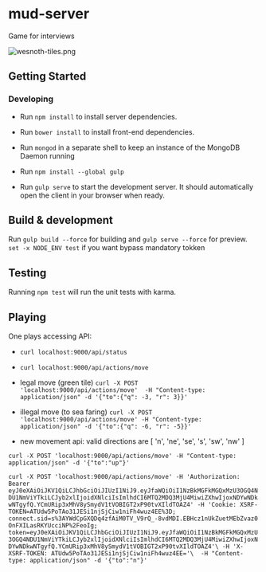 # mud-server

Game for interviews

![wesnoth-tiles.png](https://raw.githubusercontent.com/syzer/game-recruitment/master/client/assets/images/wesnoth-tiles.png)

## Getting Started


### Developing

- Run `npm install` to install server dependencies.

- Run `bower install` to install front-end dependencies.

- Run `mongod` in a separate shell to keep an instance of the MongoDB Daemon running

- Run `npm install --global gulp`

- Run `gulp serve` to start the development server. It should automatically open the client in your browser when ready.

## Build & development

Run `gulp build --force` for building and `gulp serve --force` for preview.
`set -x NODE_ENV test` if you want bypass mandatory tokken

## Testing

Running `npm test` will run the unit tests with karma.


## Playing

One plays accessing API:

- `curl localhost:9000/api/status`
- `curl localhost:9000/api/actions/move`

- legal move (green tile)
`curl -X POST 'localhost:9000/api/actions/move'  -H "Content-type: application/json" -d '{"to":{"q": -3, "r": 3}}'`

- illegal move (to sea faring)
`curl -X POST 'localhost:9000/api/actions/move' -H "Content-type: application/json" -d '{"to":{"q": -6, "r": -5}}'`

- new movement api:
valid directions are [ 'n', 'ne', 'se', 's', 'sw', 'nw' ]

`curl -X POST 'localhost:9000/api/actions/move' -H "Content-type: application/json" -d '{"to":"up"}'`

`curl -X POST 'localhost:9000/api/actions/move' -H 'Authorization: Bearer eyJ0eXAiOiJKV1QiLCJhbGciOiJIUzI1NiJ9.eyJfaWQiOiI1NzBkMGFkMGQxMzU3OGQ4NDU1NmViYTkiLCJyb2xlIjoidXNlciIsImlhdCI6MTQ2MDQ3MjU4MiwiZXhwIjoxNDYwNDkwNTgyfQ.YCmURip3xMhV8ySmydV1tVOBIGT2xP90tvXIldTOAZ4' -H 'Cookie: XSRF-TOKEN=ATUdw5PoTAo31JESi1njSjCiw1niFh4wuz4EE%3D; connect.sid=s%3AYWdCpGXQDq4zfAiM0TV_V9rQ_-8vdMDI.EBHcz1nUkZuetMEbZvaz0OnFXILasRKYUcciNP%2FeoIg; token=eyJ0eXAiOiJKV1QiLCJhbGciOiJIUzI1NiJ9.eyJfaWQiOiI1NzBkMGFkMGQxMzU3OGQ4NDU1NmViYTkiLCJyb2xlIjoidXNlciIsImlhdCI6MTQ2MDQ3MjU4MiwiZXhwIjoxNDYwNDkwNTgyfQ.YCmURip3xMhV8ySmydV1tVOBIGT2xP90tvXIldTOAZ4'\
 -H 'X-XSRF-TOKEN: ATUdw5PoTAo31JESi1njSjCiw1niFh4wuz4EE='\ 
-H "Content-type: application/json" -d '{"to":"n"}'`
